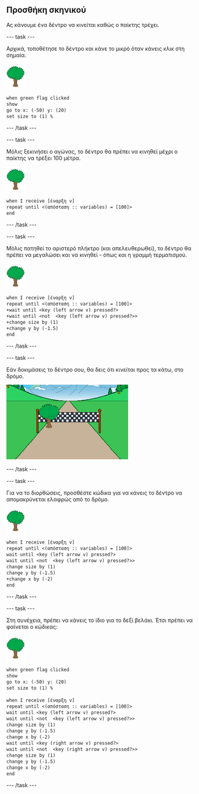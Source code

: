 ## Προσθήκη σκηνικού

Ας κάνουμε ένα δέντρο να κινείται καθώς ο παίκτης τρέχει.

--- task ---

Αρχικά, τοποθέτησε το δέντρο και κάνε το μικρό όταν κάνεις κλικ στη σημαία.

![αντικείμενο δέντρο](images/tree-sprite.png)

```blocks3
when green flag clicked
show
go to x: (-50) y: (20)
set size to (1) %
```

--- /task ---


--- task ---

Μόλις ξεκινήσει ο αγώνας, το δέντρο θα πρέπει να κινηθεί μέχρι ο παίκτης να τρέξει 100 μέτρα.

![αντικείμενο δέντρο](images/tree-sprite.png)

```blocks3
when I receive [έναρξη v]
repeat until <(απόσταση :: variables) = [100]>
end

```

--- /task ---

--- task ---

Μόλις πατηθεί το αριστερό πλήκτρο (και απελευθερωθεί), το δέντρο θα πρέπει να μεγαλώσει και να κινηθεί - όπως και η γραμμή τερματισμού.

![αντικείμενο δέντρο](images/tree-sprite.png)

```blocks3
when I receive [έναρξη v]
repeat until <(απόσταση :: variables) = [100]>
+wait until <key (left arrow v) pressed?>
+wait until <not  <key (left arrow v) pressed?>>
+change size by (1)
+change y by (-1.5)
end
```

--- /task ---

--- task ---

Εάν δοκιμάσεις το δέντρο σου, θα δεις ότι κινείται προς τα κάτω, στο δρόμο.

![το δέντρο μετακινήθηκε στο δρόμο](images/sprint-tree-bug.png)

--- /task ---

--- task ---

Για να το διορθώσεις, προσθέστε κώδικα για να κάνεις το δέντρο να απομακρύνεται ελαφρώς από το δρόμο.

![αντικείμενο δέντρο](images/tree-sprite.png)

```blocks3
when I receive [έναρξη v]
repeat until <(απόσταση :: variables) = [100]>
wait until <key (left arrow v) pressed?>
wait until <not  <key (left arrow v) pressed?>>
change size by (1)
change y by (-1.5)
+change x by (-2)
end
```

--- /task ---

--- task ---

Στη συνέχεια, πρέπει να κάνεις το ίδιο για το δεξί βελάκι. Έτσι πρέπει να φαίνεται ο κώδικας:

![αντικείμενο δέντρο](images/tree-sprite.png)

```blocks3
when green flag clicked
show
go to x: (-50) y: (20)
set size to (1) %

when I receive [έναρξη v]
repeat until <(απόσταση :: variables) = [100]>
wait until <key (left arrow v) pressed?>
wait until <not  <key (left arrow v) pressed?>>
change size by (1)
change y by (-1.5)
change x by (-2)
wait until <key (right arrow v) pressed?>
wait until <not  <key (right arrow v) pressed?>>
change size by (1)
change y by (-1.5)
change x by (-2)
end
```

--- /task ---

